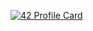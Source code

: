 [![42 Profile Card](https://1337-readme-xi.vercel.app/api/profile?cursus=42cursus&dark=true&login=me)](https://github.com/mohouyizme/1337-readme)
